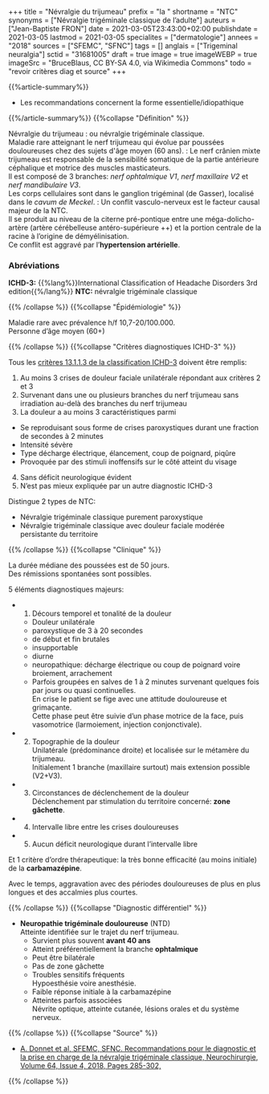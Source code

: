 +++
title = "Névralgie du trijumeau"
prefix = "la "
shortname = "NTC"
synonyms = ["Névralgie trigéminale classique de l’adulte"]
auteurs = ["Jean-Baptiste FRON"]
date = 2021-03-05T23:43:00+02:00
publishdate = 2021-03-05
lastmod = 2021-03-05
specialites = ["dermatologie"]
annees = "2018"
sources = ["SFEMC", "SFNC"]
tags = []
anglais = ["Trigeminal neuralgia"]
sctid = "31681005"
draft = true
image = true
imageWEBP = true
imageSrc = "BruceBlaus, CC BY-SA 4.0, via Wikimedia Commons"
todo = "revoir critères diag et source"
+++

{{%article-summary%}}

- Les recommandations concernent la forme essentielle/idiopathique

{{%/article-summary%}}
{{%collapse "Définition" %}}

Névralgie du trijumeau
: ou névralgie trigéminale classique.  
Maladie rare atteignant le nerf trijumeau qui évolue par poussées douloureuses chez des sujets d'âge moyen (60 ans).
: Le nerf crânien mixte trijumeau est responsable de la sensibilité somatique de la partie antérieure céphalique et motrice des muscles masticateurs.  
Il est composé de 3 branches: *nerf ophtalmique V1*, *nerf maxillaire V2* et *nerf mandibulaire V3*.  
Les corps cellulaires sont dans le ganglion trigéminal (de Gasser), localisé dans le *cavum de Meckel*.
: Un conflit vasculo-nerveux est le facteur causal majeur de la NTC.  
Il se produit au niveau de la citerne pré-pontique entre une méga-dolicho-artère (artère cérébelleuse antéro-supérieure ++) et la portion centrale de la racine à l’origine de démyélinisation.  
Ce conflit est aggravé par l’**hypertension artérielle**.

### Abréviations

**ICHD-3:** {{%lang%}}International Classification of Headache Disorders 3rd edition{{%/lang%}}
**NTC:** névralgie trigéminale classique

{{% /collapse %}}
{{%collapse "Épidémiologie" %}}

Maladie rare avec prévalence h/f 10,7-20/100.000.  
Personne d’âge moyen (60+)

{{% /collapse %}}
{{%collapse "Critères diagnostiques ICHD-3" %}}

Tous les [critères 13.1.1.3 de la classification ICHD-3](https://ichd-3.org/13-painful-cranial-neuropathies-and-other-facial-pains/13-1-trigeminal-neuralgia/13-1-1-classical-trigeminal-neuralgia/13-1-1-3-idiopathic-trigeminal-neuralgia/ ) doivent être remplis:

1. Au moins 3 crises de douleur faciale unilatérale répondant aux critères 2 et 3
2. Survenant dans une ou plusieurs branches du nerf trijumeau sans irradiation au-delà des branches du nerf trijumeau
3. La douleur a au moins 3 caractéristiques parmi
  - Se reproduisant sous forme de crises paroxystiques durant une fraction de secondes à 2 minutes
  - Intensité sévère
  - Type décharge électrique, élancement, coup de poignard, piqûre
  - Provoquée par des stimuli inoffensifs sur le côté atteint du visage
4. Sans déficit neurologique évident
5. N’est pas mieux expliquée par un autre diagnostic ICHD-3

Distingue 2 types de NTC:

- Névralgie trigéminale classique purement paroxystique
- Névralgie trigéminale classique avec douleur faciale modérée persistante du territoire

{{% /collapse %}}
{{%collapse "Clinique" %}}

La durée médiane des poussées est de 50 jours.  
Des rémissions spontanées sont possibles.

5 éléments diagnostiques majeurs:

- 1. Décours temporel et tonalité de la douleur
  - Douleur unilatérale
  - paroxystique de 3 à 20 secondes
  - de début et fin brutales
  - insupportable
  - diurne
  - neuropathique: décharge électrique ou coup de poignard voire broiement, arrachement
  - Parfois groupées en salves de 1 à 2 minutes survenant quelques fois par jours ou quasi continuelles.  
  En crise le patient se fige avec une attitude douloureuse et grimaçante.  
  Cette phase peut être suivie d’un phase motrice de la face, puis vasomotrice (larmoiement, injection conjonctivale).
- 2. Topographie de la douleur  
Unilatérale (prédominance droite) et localisée sur le métamère du trijumeau.  
Initialement 1 branche (maxillaire surtout) mais extension possible (V2+V3).
- 3. Circonstances de déclenchement de la douleur  
Déclenchement par stimulation du territoire concerné: **zone gâchette**.
- 4. Intervalle libre entre les crises douloureuses
- 5. Aucun déficit neurologique durant l’intervalle libre

Et 1 critère d’ordre thérapeutique: la très bonne efficacité (au moins initiale) de la **carbamazépine**.

Avec le temps, aggravation avec des périodes douloureuses de plus en plus longues et des accalmies plus courtes.

{{% /collapse %}}
{{%collapse "Diagnostic différentiel" %}}

- **Neuropathie trigéminale douloureuse** (NTD)  
Atteinte identifiée sur le trajet du nerf trijumeau.  
  - Survient plus souvent **avant 40 ans**
  - Atteint préférentiellement la branche **ophtalmique**
  - Peut être bilatérale
  - Pas de zone gâchette
  - Troubles sensitifs fréquents  
  Hypoesthésie voire anesthésie.
  - Faible réponse initiale à la carbamazépine
  - Atteintes parfois associées  
  Névrite optique, atteinte cutanée, lésions orales et du système nerveux.

{{% /collapse %}}
{{%collapse "Source" %}}

- [A. Donnet et al, SFEMC, SFNC. Recommandations pour le diagnostic et la prise en charge de la névralgie trigéminale classique, Neurochirurgie, Volume 64, Issue 4, 2018, Pages 285-302,](https://www.sciencedirect.com/science/article/pii/S0028377018300456?via%3Dihub)

{{% /collapse %}}
